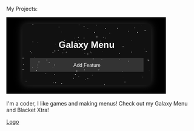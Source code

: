 My Projects:

![alt text](Screenshot.png) 

I'm a coder, I like games and making menus! Check out my Galaxy Menu and Blacket Xtra!

[Logo](Screenshot(1).png) 
